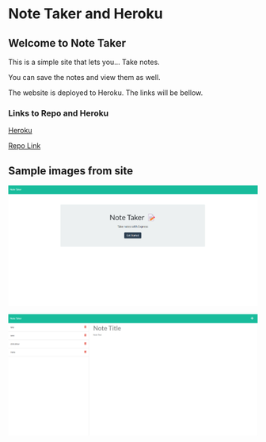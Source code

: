 # Note Taker and Heroku

## Welcome to Note Taker
This is a simple site that lets you... Take notes. 

You can save the notes and view them as well.

The website is deployed to Heroku. The links will be bellow.


### Links to Repo and Heroku
[Heroku](https://secure-refuge-78956.herokuapp.com/)

[Repo Link](https://github.com/luistorano/note-taker#links-to-repo-and-heroku)


## Sample images from site


![Note home](https://github.com/luistorano/note-taker/blob/main/public/assets/img/note-home.png)


![Note Taker](https://github.com/luistorano/note-taker/blob/main/public/assets/img/note-taker.png)
